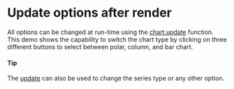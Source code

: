 # Update options after render
All options can be changed at run-time using the [chart.update](https://api.highcharts.com/class-reference/Chart.update) function. This demo shows the capability to switch the chart type by clicking on three different buttons to select between polar, column, and bar chart.

####  Tip
The [update](https://api.highcharts.com/class-reference/Chart.update) can also be used to change the series type or any other option.